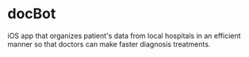 # docBot

iOS app that organizes patient's data from local hospitals in an efficient manner so that doctors can make faster diagnosis treatments. 
